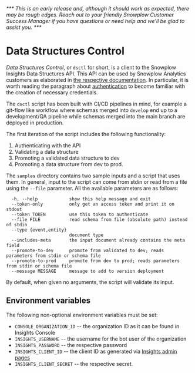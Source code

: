 _*** This is an early release and, although it should work as expected, there may be rough edges. Reach out to your friendly Snowplow Customer Success Manager if you have questions or need help and we'll be glad to assist you. ***_ 

# Data Structures Control

_Data Structures Control_, or `dsctl` for short, is a client to the 
Snowplow Insights Data Structures API. This API can be used by Snowplow
Analytics customers as elaborated in 
[the respective documentation](https://docs.snowplowanalytics.com/docs/understanding-tracking-design/managing-data-structures-via-the-api/).
In particular, it is worth reading the paragraph about
[authentication](https://docs.snowplowanalytics.com/docs/understanding-tracking-design/managing-data-structures-via-the-api/#authorization)
to become familiar with the creation of necessary credentials.

The `dsctl` script has been built with CI/CD
pipelines in mind, for example a git-flow like workflow where schemas
merged into `develop` end up to a development/QA pipeline while schemas
merged into the main branch are deployed in production.

The first iteration of the script includes the following functionality:
1. Authenticating with the API
2. Validating a data structure
3. Promoting a validated data structure to dev
4. Promoting a data structure from dev to prod.

The `samples` directory contains two sample inputs and a script that
uses them. In general, input to the script can come from stdin or read
from a file using the `--file` parameter. All the available parameters
are as follows:

```
  -h, --help            show this help message and exit
  --token-only          only get an access token and print it on stdout
  --token TOKEN         use this token to authenticate
  --file FILE           read schema from file (absolute path) instead of stdin
  --type {event,entity}
                        document type
  --includes-meta       the input document already contains the meta field
  --promote-to-dev      promote from validated to dev; reads parameters from stdin or schema file
  --promote-to-prod     promote from dev to prod; reads parameters from stdin or schema file
  --message MESSAGE     message to add to version deployment
```

By default, when given no arguments, the script will validate its input.

## Environment variables

The following non-optional environment variables must be set:

- `CONSOLE_ORGANIZATION_ID` -- the organization ID as it can be found in
  Insights Console
- `INSIGHTS_USERNAME` -- the username for the bot user of the organization
- `INSIGHTS_PASSWORD` -- the respective password
- `INSIGHTS_CLIENT_ID` -- the client ID as generated via [Insights admin pages](https://console.snowplowanalytics.com/credentials)
- `INSIGHTS_CLIENT_SECRET` -- the respective secret.
